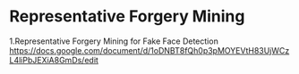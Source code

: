 # Representative Forgery Mining
1.Representative Forgery Mining for Fake Face Detection
https://docs.google.com/document/d/1oDNBT8fQh0p3pMOYEVtH83UjWCzL4liPbJEXiA8GmDs/edit
